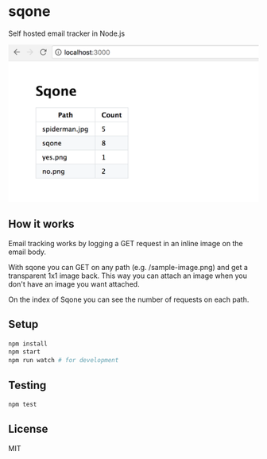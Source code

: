# sqone

Self hosted email tracker in Node.js

![screenshot](screenshot.png)

## How it works

Email tracking works by logging a GET request in an inline image on the email body.

With sqone you can GET on any path (e.g. /sample-image.png) and get a
transparent 1x1 image back. This way you can attach an image when you don't
have an image you want attached.

On the index of Sqone you can see the number of requests on each path.

## Setup

```bash
npm install
npm start
npm run watch # for development
```

## Testing

```bash
npm test
```

## License

MIT
